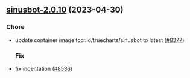 

## [sinusbot-2.0.10](https://github.com/succelle/charts/compare/sinusbot-2.0.9...sinusbot-2.0.10) (2023-04-30)

### Chore

- update container image tccr.io/truecharts/sinusbot to latest ([#8377](https://github.com/succelle/charts/issues/8377))
  
  ### Fix

- fix indentation ([#8536](https://github.com/succelle/charts/issues/8536))
  
  